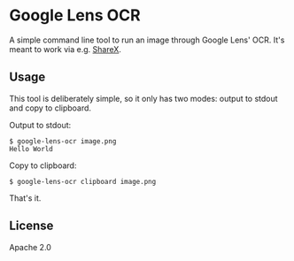 # Google Lens OCR

A simple command line tool to run an image through Google Lens' OCR. It's meant to work via e.g. [ShareX](https://getsharex.com/actions).

## Usage

This tool is deliberately simple, so it only has two modes: output to stdout and copy to clipboard.

Output to stdout:

```shell
$ google-lens-ocr image.png
Hello World
```

Copy to clipboard:

```shell
$ google-lens-ocr clipboard image.png
```

That's it.

## License

Apache 2.0
